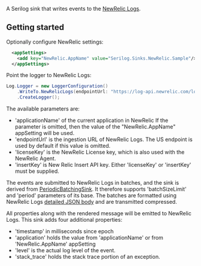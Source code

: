 
A Serilog sink that writes events to the [NewRelic Logs](https://docs.newrelic.com/docs/logs/new-relic-logs/get-started/introduction-new-relic-logs).

## Getting started

Optionally configure NewRelic settings:

```xml
  <appSettings>
    <add key="NewRelic.AppName" value="Serilog.Sinks.NewRelic.Sample"/>
  </appSettings>
```

Point the logger to NewRelic Logs:

```csharp
Log.Logger = new LoggerConfiguration()
    .WriteTo.NewRelicLogs(endpointUrl: "https://log-api.newrelic.com/log/v1", applicationName: "Serilog.Sinks.NewRelic.Sample", licenseKey: "[Your API key]")
    .CreateLogger();
```
The available parameters are:
* 'applicationName' of the current application in NewRelic If the parameter is omitted, then the value of the "NewRelic.AppName" appSetting will be used.
* 'endpointUrl' is the ingestion URL of NewRelic Logs. The US endpoint is used by default if this value is omitted.
* 'licenseKey' is the NewRelic License key, which is also used with the NewRelic Agent.
* 'insertKey' is New Relic Insert API key. Either 'licenseKey' or 'insertKey' must be supplied.

The events are submitted to NewRelic Logs in batches, and the sink is derived from [PeriodicBatchingSink](https://github.com/serilog/serilog-sinks-periodicbatching).
It therefore supports 'batchSizeLimit' and 'period' parameters of its base. The batches are formatted using NewRelic Logs [detailed JSON body](https://docs.newrelic.com/docs/logs/new-relic-logs/log-api/introduction-log-api#json-content) and are transmitted compressed.

All properties along with the rendered message will be emitted to NewRelic Logs.
This sink adds four additional properties:
* 'timestamp' in milliseconds since epoch
* 'application' holds the value from 'applicationName' or from 'NewRelic.AppName' appSetting
* 'level' is the actual log level of the event.
* 'stack_trace' holds the stack trace portion of an exception.
